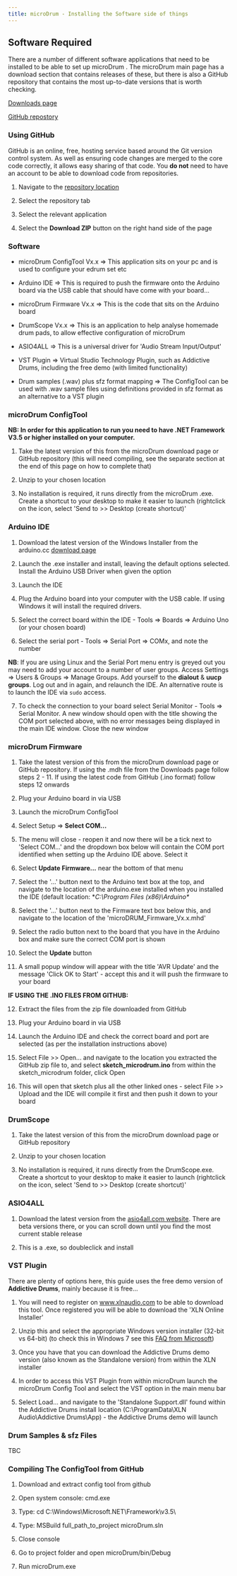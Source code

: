 ```yaml
---
title: microDrum - Installing the Software side of things
---
```

## Software Required

There are a number of different software applications that need to be installed
to be able to set up microDrum . The microDrum  main page has a download section
that contains releases of these, but there is also a GitHub repository that
contains the most up-to-date versions that is worth checking.

[Downloads page](/microdrum/downloads)

[GitHub repostory](https://github.com/massimobernava?tab=repositories)

### Using GitHub

GitHub is an online, free, hosting service based around the Git version control system.
As well as ensuring code changes are merged to the core code correctly, it allows
easy sharing of that code.
You **do not** need to have an account to be able to download code from repositories.

1. Navigate to the [repository location](https://github.com/massimobernava?tab=repositories)

2. Select the repository tab

3. Select the relevant application

4. Select the **Download ZIP** button on the right hand side of the page 

### Software

* microDrum ConfigTool Vx.x => This application sits on your pc and is used to
configure your edrum set etc

* Arduino IDE => This is required to push the firmware onto the Arduino board
via the USB cable that should have come with your board...

* microDrum Firmware Vx.x => This is the code that sits on the Arduino board

* DrumScope Vx.x => This is an application to help analyse homemade drum pads,
to allow effective configuration of microDrum 

* ASIO4ALL => This is a universal driver for 'Audio Stream Input/Output'

* VST Plugin => Virtual Studio Technology Plugin, such as Addictive Drums,
including the free demo (with limited functionality)

* Drum samples (.wav) plus sfz format mapping => The ConfigTool can be used with
.wav sample files using definitions provided in sfz format as an alternative to
a VST plugin 

### microDrum ConfigTool

**NB: In order for this application to run you need to have .NET Framework V3.5
or higher installed on your computer.**

1. Take the latest version of this from the microDrum  download page or GitHub repository (this will need compiling, see the separate section at the end of this page on how to complete that)

2. Unzip to your chosen location

3. No installation is required, it runs directly from the microDrum .exe. Create a shortcut to your desktop to make it easier to launch (rightclick on the icon, select 'Send to >> Desktop (create shortcut)'

### Arduino IDE

1. Download the latest version of the Windows Installer from the arduino.cc
[download page](http://arduino.cc/en/Main/Software)

2. Launch the .exe installer and install, leaving the default options selected.
Install the Arduino USB Driver when given the option

3. Launch the IDE

4. Plug the Arduino board into your computer with the USB cable.
If using Windows it will install the required drivers.

5. Select the correct board within the IDE - Tools => Boards => Arduino Uno
(or your chosen board)

6. Select the serial port - Tools => Serial Port => COMx, and note the number

**NB**: If you are using Linux and the Serial Port menu entry is greyed out you may
need to add your account to a number of user groups.
Access Settings => Users & Groups => Manage Groups.
Add yourself to the **dialout** & **uucp groups**. Log out and in again, and relaunch the IDE.
An alternative route is to launch the IDE via `sudo` access.

7. To check the connection to your board select
Serial Monitor - Tools => Serial Monitor.
A new window should open with the title showing the COM port selected above,
with no error messages being displayed in the main IDE window. Close the new window

### microDrum  Firmware

1. Take the latest version of this from the microDrum  download page or GitHub repository.
If using the .mdh file from the Downloads page follow steps 2 - 11.
If using the latest code from GitHub (.ino format) follow steps 12 onwards

2. Plug your Arduino board in via USB

3. Launch the microDrum  ConfigTool

4. Select Setup => **Select COM...**

5. The menu will close - reopen it and now there will be a tick next to
'Select COM...' and the dropdown box below will contain the COM port identified
when setting up the Arduino IDE above. Select it

6. Select **Update Firmware...** near the bottom of that menu

7. Select the '...' button next to the Arduino text box at the top, and navigate
to the location of the arduino.exe installed when you installed the IDE
(default location: **C:\Program Files (x86)\Arduino\**

8. Select the '...' button next to the Firmware text box below this, and navigate
to the location of the 'microDRUM_Firmware_Vx.x.mhd'

9. Select the radio button next to the board that you have in the Arduino box and
make sure the correct COM port is shown

10. Select the **Update** button

11. A small popup window will appear with the title 'AVR Update' and the message
'Click OK to Start' - accept this and it will push the firmware to your board

**IF USING THE .INO FILES FROM GITHUB:**

12. Extract the files from the zip file downloaded from GitHub

13. Plug your Arduino board in via USB

14. Launch the Arduino IDE and check the correct board and port are selected
(as per the installation instructions above)

15. Select File >> Open... and navigate to the location you extracted the GitHub
zip file to, and select **sketch_microdrum.ino** from within the sketch_microdrum
folder, click Open

16. This will open that sketch plus all the other linked ones - select
File >> Upload and the IDE will compile it first and then push it down to your board 

### DrumScope

1. Take the latest version of this from the microDrum  download page or GitHub repository

2. Unzip to your chosen location

3. No installation is required, it runs directly from the DrumScope.exe.
Create a shortcut to your desktop to make it easier to launch (rightclick on the
icon, select 'Send to >> Desktop (create shortcut)'

### ASIO4ALL

1. Download the latest version from the [asio4all.com website](http://www.asio4all.com).
There are beta versions there, or you can scroll down until you find the most
current stable release

2. This is a .exe, so doubleclick and install 

### VST Plugin

There are plenty of options here, this guide uses the free demo version of
**Addictive Drums**, mainly because it is free...

1. You will need to register on www.xlnaudio.com to be able to download this tool.
Once registered you will be able to download the 'XLN Online Installer'

2. Unzip this and select the appropriate Windows version installer (32-bit vs 64-bit)
(to check this in Windows 7 see this [FAQ from Microsoft](http://windows.microsoft.com/en-gb/windows/32-bit-and-64-bit-windows#1TC=windows-7))

3. Once you have that you can download the Addictive Drums demo version
(also known as the Standalone version) from within the XLN installer

4. In order to access this VST Plugin from within microDrum  launch the
microDrum  Config Tool and select the VST option in the main menu bar

5. Select Load... and navigate to the 'Standalone Support.dll' found within the
Addictive Drums install location
(C:\ProgramData\XLN Audio\Addictive Drums\App) - the Addictive Drums demo will launch 

### Drum Samples & sfz Files

TBC

### Compiling The ConfigTool from GitHub

1. Download and extract config tool from github

2. Open system console: cmd.exe

3. Type: cd C:\Windows\Microsoft.NET\Framework\v3.5\

4. Type: MSBuild full_path_to_project microDrum.sln

5. Close console

6. Go to project folder and open microDrum/bin/Debug

7. Run microDrum.exe 

